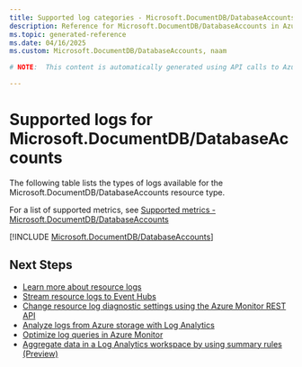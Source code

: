 ```yaml
---
title: Supported log categories - Microsoft.DocumentDB/DatabaseAccounts
description: Reference for Microsoft.DocumentDB/DatabaseAccounts in Azure Monitor Logs.
ms.topic: generated-reference
ms.date: 04/16/2025
ms.custom: Microsoft.DocumentDB/DatabaseAccounts, naam

# NOTE:  This content is automatically generated using API calls to Azure. Any edits made on these files will be overwritten in the next run of the script. 

---
```





# Supported logs for Microsoft.DocumentDB/DatabaseAccounts  
The following table lists the types of logs available for the Microsoft.DocumentDB/DatabaseAccounts resource type.
  
  
  
For a list of supported metrics, see [Supported metrics - Microsoft.DocumentDB/DatabaseAccounts](../supported-metrics/microsoft-documentdb-databaseaccounts-metrics.md)  
  

  
[!INCLUDE [Microsoft.DocumentDB/DatabaseAccounts](~/reusable-content/ce-skilling/azure/includes/azure-monitor/reference/logs/microsoft-documentdb-databaseaccounts-logs-include.md)]  
  

## Next Steps

* [Learn more about resource logs](/azure/azure-monitor/essentials/platform-logs-overview)
* [Stream resource logs to Event Hubs](/azure/azure-monitor/essentials/resource-logs#send-to-azure-event-hubs)
* [Change resource log diagnostic settings using the Azure Monitor REST API](/rest/api/monitor/diagnosticsettings)
* [Analyze logs from Azure storage with Log Analytics](/azure/azure-monitor/essentials/resource-logs#send-to-log-analytics-workspace)
* [Optimize log queries in Azure Monitor](/azure/azure-monitor/logs/query-optimization)
* [Aggregate data in a Log Analytics workspace by using summary rules (Preview)](/azure/azure-monitor/logs/summary-rules)